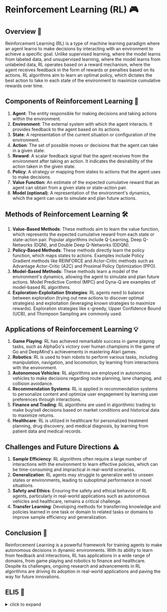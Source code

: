 # Reinforcement Learning (RL) 🎮

## Overview 🌟
Reinforcement Learning (RL) is a type of machine learning paradigm where an agent learns to make decisions by interacting with an environment to achieve a specific goal. Unlike supervised learning, where the model learns from labeled data, and unsupervised learning, where the model learns from unlabeled data, RL operates based on a reward mechanism, where the agent receives feedback in the form of rewards or penalties based on its actions. RL algorithms aim to learn an optimal policy, which dictates the best action to take in each state of the environment to maximize cumulative rewards over time.

## Components of Reinforcement Learning 🔄
1. **Agent**: The entity responsible for making decisions and taking actions within the environment.
2. **Environment**: The external system with which the agent interacts. It provides feedback to the agent based on its actions.
3. **State**: A representation of the current situation or configuration of the environment.
4. **Action**: The set of possible moves or decisions that the agent can take in a given state.
5. **Reward**: A scalar feedback signal that the agent receives from the environment after taking an action. It indicates the desirability of the action taken in the given state.
6. **Policy**: A strategy or mapping from states to actions that the agent uses to make decisions.
7. **Value Function**: An estimate of the expected cumulative reward that an agent can obtain from a given state or state-action pair.
8. **Model (optional)**: A representation of the environment's dynamics, which the agent can use to simulate and plan future actions.

## Methods of Reinforcement Learning 🛠️
1. **Value-Based Methods**: These methods aim to learn the value function, which represents the expected cumulative reward from each state or state-action pair. Popular algorithms include Q-Learning, Deep Q-Networks (DQN), and Double Deep Q-Networks (DDQN).
2. **Policy-Based Methods**: These methods directly learn the policy function, which maps states to actions. Examples include Policy Gradient methods like REINFORCE and Actor-Critic methods such as Advantage Actor-Critic (A2C) and Proximal Policy Optimization (PPO).
3. **Model-Based Methods**: These methods learn a model of the environment's dynamics, allowing the agent to simulate and plan future actions. Model Predictive Control (MPC) and Dyna-Q are examples of model-based RL algorithms.
4. **Exploration-Exploitation Strategies**: RL agents need to balance between exploration (trying out new actions to discover optimal strategies) and exploitation (leveraging known strategies to maximize rewards). Exploration strategies like ε-greedy, Upper Confidence Bound (UCB), and Thompson Sampling are commonly used.

## Applications of Reinforcement Learning 💡
1. **Game Playing**: RL has achieved remarkable success in game playing tasks, such as AlphaGo's victory over human champions in the game of Go and DeepMind's achievements in mastering Atari games.
2. **Robotics**: RL is used to train robots to perform various tasks, including manipulation, navigation, and locomotion, by learning from interactions with the environment.
3. **Autonomous Vehicles**: RL algorithms are employed in autonomous vehicles to make decisions regarding route planning, lane changing, and collision avoidance.
4. **Recommendation Systems**: RL is applied in recommendation systems to personalize content and optimize user engagement by learning user preferences through interactions.
5. **Finance and Trading**: RL algorithms are used in algorithmic trading to make buy/sell decisions based on market conditions and historical data to maximize returns.
6. **Healthcare**: RL is utilized in healthcare for personalized treatment planning, drug discovery, and medical diagnosis, by learning from patient data and medical records.

## Challenges and Future Directions ⚠️
1. **Sample Efficiency**: RL algorithms often require a large number of interactions with the environment to learn effective policies, which can be time-consuming and impractical in real-world scenarios.
2. **Generalization**: RL agents may struggle to generalize well to unseen states or environments, leading to suboptimal performance in novel situations.
3. **Safety and Ethics**: Ensuring the safety and ethical behavior of RL agents, particularly in real-world applications such as autonomous vehicles and healthcare, remains a critical challenge.
4. **Transfer Learning**: Developing methods for transferring knowledge and policies learned in one task or domain to related tasks or domains to improve sample efficiency and generalization.

## Conclusion 🌟
Reinforcement Learning is a powerful framework for training agents to make autonomous decisions in dynamic environments. With its ability to learn from feedback and interactions, RL has applications in a wide range of domains, from game playing and robotics to finance and healthcare. Despite its challenges, ongoing research and advancements in RL algorithms are driving its adoption in real-world applications and paving the way for future innovations.


## ELI5 🧒
<details>
  <summary>click to expand</summary>
  
  ## Simple Understanding
  Imagine you're a pizza delivery kid in a bustling city, like a superhero on a mission to deliver pizzas to hungry customers. But here’s the catch: you don’t know the city streets very well, and you need to figure out the best route to deliver pizzas quickly while earning big tips!

  **1. The Pizza Delivery Game**: You start at the pizza parlor with a stack of pizzas and a map of the city. Your goal is to deliver all the pizzas to customers and earn as much money as possible. But how do you decide which streets to take? This is where reinforcement learning comes in!

  **2. Learning from Experience**: In reinforcement learning, you learn by doing. As you make deliveries, you remember which streets were fast and which ones were slow. If you take a shortcut and deliver a pizza quickly, you feel happy and remember to take that shortcut again next time. But if you get stuck in traffic on a particular street, you learn to avoid it in the future.

  **3. Rewards and Punishments**: Every time you deliver a pizza, you receive a reward, like a tip from a satisfied customer. If you deliver pizzas quickly, you get bigger tips, but if you take too long, your tip might be smaller. These rewards and punishments help you learn which actions lead to better outcomes.

  **4. Planning Ahead**: As you gain more experience, you start to plan your routes more strategically. You learn to anticipate traffic patterns, avoid construction zones, and prioritize deliveries based on distance and urgency. Over time, you become a master pizza delivery kid, navigating the city with ease and maximizing your earnings!

  ## Test time 📄🖋
  
  Now, let's see if you got it! Here are your pick the right answer questions:
  1. What is reinforcement learning?
   - [ ] A. Learning from rewards and punishments to make decisions.
   - [ ] B. Learning how to cook delicious food.
   - [ ] C. Learning how to fly a spaceship to outer space.

  <details>
    <summary>Click to reveal the correct answer and explanation</summary>

     > **Correct Answer:** A. Learning from rewards and punishments to make decisions.
     > 
     > **Explanation:** Reinforcement learning is a type of machine learning where an agent learns to make decisions by receiving rewards for good actions and punishments for bad ones, similar to learning from experience in the real world.
  </details>
  
  2. How does reinforcement learning work?
   - [ ] A. By memorizing a set of rules and following them strictly.
   - [ ] B. By learning from experience and adjusting actions based on rewards and punishments.
   - [ ] C. By randomly selecting actions and hoping for the best outcome.

  <details>
    <summary>Click to reveal the correct answer and explanation</summary>

     > **Correct Answer:** B. By learning from experience and adjusting actions based on rewards and punishments.
     > 
     > **Explanation:** Reinforcement learning agents learn to optimize their behavior by exploring different actions, receiving feedback in the form of rewards or punishments, and adjusting their strategies accordingly.
  </details>
  
  3. What is the role of rewards in reinforcement learning?
   - [ ] A. Rewards are used to punish bad actions.
   - [ ] B. Rewards are ignored because they don't affect learning.
   - [ ] C. Rewards guide the learning process by encouraging good actions and discouraging bad ones.

  <details>
    <summary>Click to reveal the correct answer and explanation</summary>

     > **Correct Answer:** C. Rewards guide the learning process by encouraging good actions and discouraging bad ones.
     > 
     > **Explanation:** Rewards play a crucial role in reinforcement learning by providing feedback to the agent. They encourage the agent to repeat actions that lead to positive outcomes and avoid actions that lead to negative outcomes, ultimately guiding the learning process.
  </details>

<details>
